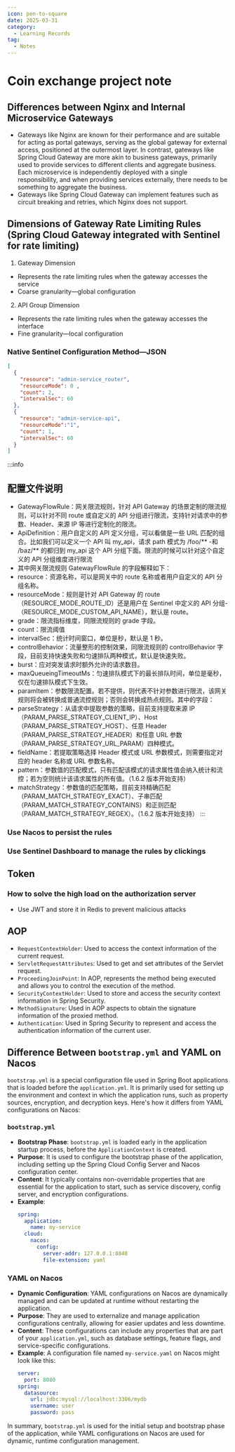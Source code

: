 ```yaml
---
icon: pen-to-square
date: 2025-03-31
category:
  - Learning Records
tag:
  - Notes
---
```


# Coin exchange project note

## Differences between Nginx and Internal Microservice Gateways
- Gateways like Nginx are known for their performance and are suitable for acting as portal gateways, serving as the global gateway for external access, positioned at the outermost layer. In contrast, gateways like Spring Cloud Gateway are more akin to business gateways, primarily used to provide services to different clients and aggregate business. Each microservice is independently deployed with a single responsibility, and when providing services externally, there needs to be something to aggregate the business.
- Gateways like Spring Cloud Gateway can implement features such as circuit breaking and retries, which Nginx does not support.

## Dimensions of Gateway Rate Limiting Rules (Spring Cloud Gateway integrated with Sentinel for rate limiting)
1. Gateway Dimension
 - Represents the rate limiting rules when the gateway accesses the service
 - Coarse granularity—global configuration
2. API Group Dimension
 - Represents the rate limiting rules when the gateway accesses the interface
 - Fine granularity—local configuration

### Native Sentinel Configuration Method—JSON
```json
[
  {
    "resource": "admin-service_router",
    "resourceMode": 0 ,
    "count": 2,
    "intervalSec": 60
  },
  {
    "resource": "admin-service-api",
    "resourceMode":"1",
    "count": 1,
    "intervalSec": 60
  }
]
```

:::info
## 配置文件说明
- GatewayFlowRule：网关限流规则，针对 API Gateway 的场景定制的限流规则，可以针对不同 route 或自定义的 API 分组进行限流，支持针对请求中的参 数、Header、来源 IP 等进行定制化的限流。
- ApiDefinition：用户自定义的 API 定义分组，可以看做是一些 URL 匹配的组合。比如我们可以定义一个 API 叫 my_api，请求 path 模式为 /foo/** -和 /baz/** 的都归到 my_api 这个 API 分组下面。限流的时候可以针对这个自定义的 API 分组维度进行限流
- 其中网关限流规则 GatewayFlowRule 的字段解释如下：
- resource：资源名称，可以是网关中的 route 名称或者用户自定义的 API 分组名称。
- resourceMode：规则是针对 API Gateway 的 route（RESOURCE_MODE_ROUTE_ID）还是用户在 Sentinel 中定义的 API 分组- （RESOURCE_MODE_CUSTOM_API_NAME），默认是 route。
- grade：限流指标维度，同限流规则的 grade 字段。
- count：限流阈值
- intervalSec：统计时间窗口，单位是秒，默认是 1 秒。
- controlBehavior：流量整形的控制效果，同限流规则的 controlBehavior 字段，目前支持快速失败和匀速排队两种模式，默认是快速失败。
- burst：应对突发请求时额外允许的请求数目。
- maxQueueingTimeoutMs：匀速排队模式下的最长排队时间，单位是毫秒，仅在匀速排队模式下生效。
- paramItem：参数限流配置。若不提供，则代表不针对参数进行限流，该网关规则将会被转换成普通流控规则；否则会转换成热点规则。其中的字段：
- parseStrategy：从请求中提取参数的策略，目前支持提取来源 IP（PARAM_PARSE_STRATEGY_CLIENT_IP）、Host（PARAM_PARSE_STRATEGY_HOST）、任意 Header（PARAM_PARSE_STRATEGY_HEADER）和任意 URL 参数（PARAM_PARSE_STRATEGY_URL_PARAM）四种模式。
- fieldName：若提取策略选择 Header 模式或 URL 参数模式，则需要指定对应的 header 名称或 URL 参数名称。
- pattern：参数值的匹配模式，只有匹配该模式的请求属性值会纳入统计和流控；若为空则统计该请求属性的所有值。（1.6.2 版本开始支持）
- matchStrategy：参数值的匹配策略，目前支持精确匹配（PARAM_MATCH_STRATEGY_EXACT）、子串匹配（PARAM_MATCH_STRATEGY_CONTAINS）和正则匹配（PARAM_MATCH_STRATEGY_REGEX）。（1.6.2 版本开始支持）
:::

### Use Nacos to persist the rules
### Use Sentinel Dashboard to manage the rules by clickings


## Token
### How to solve the high load on the authorization server
- Use JWT and store it in Redis to prevent malicious attacks

## AOP
- `RequestContextHolder`: Used to access the context information of the current request.
- `ServletRequestAttributes`: Used to get and set attributes of the Servlet request.
- `ProceedingJoinPoint`: In AOP, represents the method being executed and allows you to control the execution of the method.
- `SecurityContextHolder`: Used to store and access the security context information in Spring Security.
- `MethodSignature`: Used in AOP aspects to obtain the signature information of the proxied method.
- `Authentication`: Used in Spring Security to represent and access the authentication information of the current user.


## Difference Between `bootstrap.yml` and YAML on Nacos
`bootstrap.yml` is a special configuration file used in Spring Boot applications that is loaded before the `application.yml`. It is primarily used for setting up the environment and context in which the application runs, such as property sources, encryption, and decryption keys. Here's how it differs from YAML configurations on Nacos:
### `bootstrap.yml`
- **Bootstrap Phase**: `bootstrap.yml` is loaded early in the application startup process, before the `ApplicationContext` is created.
- **Purpose**: It is used to configure the bootstrap phase of the application, including setting up the Spring Cloud Config Server and Nacos configuration center.
- **Content**: It typically contains non-overridable properties that are essential for the application to start, such as service discovery, config server, and encryption configurations.
- **Example**:
  ```yaml
  spring:
    application:
      name: my-service
    cloud:
      nacos:
        config:
          server-addr: 127.0.0.1:8848
          file-extension: yaml
  ```
### YAML on Nacos
- **Dynamic Configuration**: YAML configurations on Nacos are dynamically managed and can be updated at runtime without restarting the application.
- **Purpose**: They are used to externalize and manage application configurations centrally, allowing for easier updates and less downtime.
- **Content**: These configurations can include any properties that are part of your `application.yml`, such as database settings, feature flags, and service-specific configurations.
- **Example**: A configuration file named `my-service.yaml` on Nacos might look like this:
  ```yaml
  server:
    port: 8080
  spring:
    datasource:
      url: jdbc:mysql://localhost:3306/mydb
      username: user
      password: pass
  ```
In summary, `bootstrap.yml` is used for the initial setup and bootstrap phase of the application, while YAML configurations on Nacos are used for dynamic, runtime configuration management.

##
